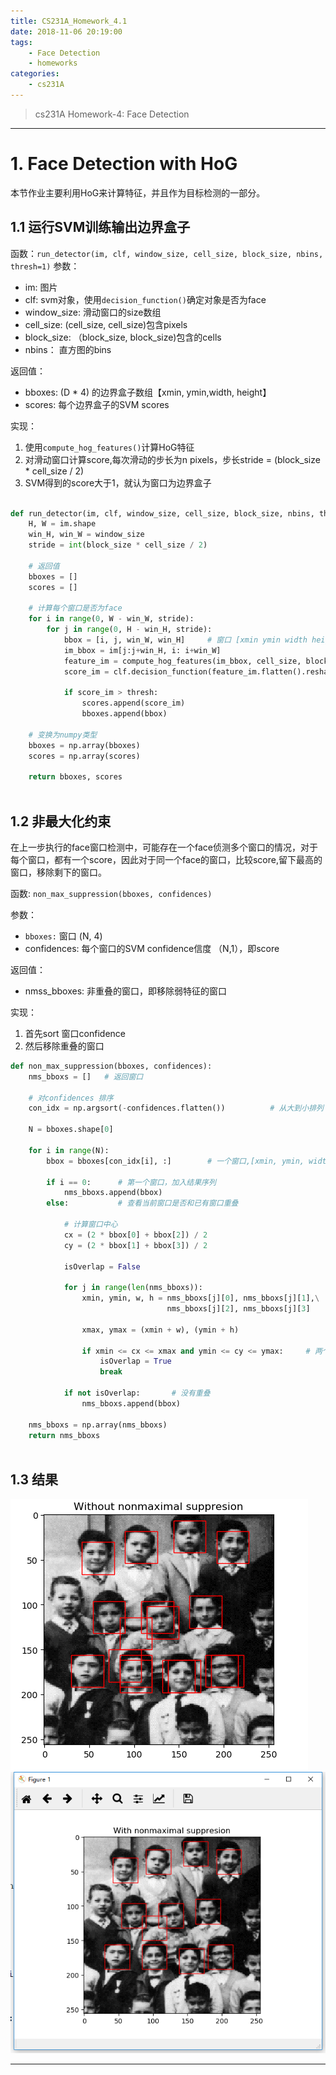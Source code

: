 ```yaml
---
title: CS231A_Homework_4.1
date: 2018-11-06 20:19:00
tags:
	- Face Detection
	- homeworks
categories:
	- cs231A
---
```


> cs231A Homework-4: Face Detection

---

# 1. Face Detection with HoG
本节作业主要利用HoG来计算特征，并且作为目标检测的一部分。

## 1.1 运行SVM训练输出边界盒子

函数：`run_detector(im, clf, window_size, cell_size, block_size, nbins, thresh=1)`
参数：
- im: 图片
- clf: svm对象，使用`decision_function()`确定对象是否为face
- window_size: 滑动窗口的size数组
- cell_size: (cell_size, cell_size)包含pixels
- block_size: （block_size, block_size)包含的cells
- nbins： 直方图的bins

返回值：
- bboxes: (D * 4) 的边界盒子数组【xmin, ymin,width, height】
- scores: 每个边界盒子的SVM scores

实现：
1. 使用`compute_hog_features()`计算HoG特征
2. 对滑动窗口计算score,每次滑动的步长为n pixels，步长stride = (block_size * cell_size / 2)
3. SVM得到的score大于1，就认为窗口为边界盒子

```python

def run_detector(im, clf, window_size, cell_size, block_size, nbins, thresh=1):
    H, W = im.shape
    win_H, win_W = window_size
    stride = int(block_size * cell_size / 2)

    # 返回值
    bboxes = []
    scores = []

    # 计算每个窗口是否为face
    for i in range(0, W - win_W, stride):
        for j in range(0, H - win_H, stride):
            bbox = [i, j, win_W, win_H]     # 窗口 [xmin ymin width height]
            im_bbox = im[j:j+win_H, i: i+win_W]
            feature_im = compute_hog_features(im_bbox, cell_size, block_size, nbins)        # HoG
            score_im = clf.decision_function(feature_im.flatten().reshape(1,-1))        # 先将HoG特征变为vector,然后进行判断是否为face特征

            if score_im > thresh:
                scores.append(score_im)
                bboxes.append(bbox)

    # 变换为numpy类型
    bboxes = np.array(bboxes)
    scores = np.array(scores)

    return bboxes, scores



```



## 1.2 非最大化约束

在上一步执行的face窗口检测中，可能存在一个face侦测多个窗口的情况，对于每个窗口，都有一个score，因此对于同一个face的窗口，比较score,留下最高的窗口，移除剩下的窗口。

函数: `non_max_suppression(bboxes, confidences)`

参数： 
- `bboxes:` 窗口 (N, 4)
- confidences: 每个窗口的SVM confidence信度 （N,1），即score

返回值：
- nmss_bboxes: 非重叠的窗口，即移除弱特征的窗口

实现：
1. 首先sort 窗口confidence
2. 然后移除重叠的窗口
 

```python
def non_max_suppression(bboxes, confidences):
    nms_bboxs = []   # 返回窗口

    # 对confidences 排序
    con_idx = np.argsort(-confidences.flatten())          # 从大到小排列

    N = bboxes.shape[0]

    for i in range(N):
        bbox = bboxes[con_idx[i], :]        # 一个窗口,[xmin, ymin, width, height]

        if i == 0:      # 第一个窗口，加入结果序列
            nms_bboxs.append(bbox)
        else:           # 查看当前窗口是否和已有窗口重叠

            # 计算窗口中心
            cx = (2 * bbox[0] + bbox[2]) / 2
            cy = (2 * bbox[1] + bbox[3]) / 2

            isOverlap = False

            for j in range(len(nms_bboxs)):
                xmin, ymin, w, h = nms_bboxs[j][0], nms_bboxs[j][1],\
                                   nms_bboxs[j][2], nms_bboxs[j][3]

                xmax, ymax = (xmin + w), (ymin + h)

                if xmin <= cx <= xmax and ymin <= cy <= ymax:     # 两个窗口重叠
                    isOverlap = True
                    break

            if not isOverlap:       # 没有重叠
                nms_bboxs.append(bbox)

    nms_bboxs = np.array(nms_bboxs)
    return nms_bboxs



```

## 1.3 结果

![ps4_a_1](https://raw.githubusercontent.com/jingxa/cs231a_my/master/images/ps4/ps4_a_1.png)
![ps4_a_2](https://raw.githubusercontent.com/jingxa/cs231a_my/master/images/ps4/ps4_a_2.png)
 
 
---

